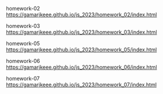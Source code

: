 
homework-02   https://gamarjkeee.github.io/js_2023/homework_02/index.html

homework-03   https://gamarjkeee.github.io/js_2023/homework_03/index.html

homework-05   https://gamarjkeee.github.io/js_2023/homework_05/index.html

homework-06   https://gamarjkeee.github.io/js_2023/homework_06/index.html

homework-07 https://gamarjkeee.github.io/js_2023/homework_07/index.html
